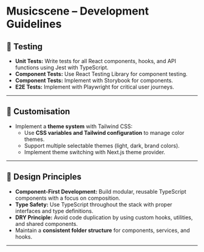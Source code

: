 # Musicscene – Development Guidelines

## 🧪 Testing
- **Unit Tests:** Write tests for all React components, hooks, and API functions using Jest with TypeScript.
- **Component Tests:** Use React Testing Library for component testing.
- **Component Tests:** Implement with Storybook for components.
- **E2E Tests:** Implement with Playwright for critical user journeys.
---

## 🎨 Customisation
- Implement a **theme system** with Tailwind CSS:
  - Use **CSS variables and Tailwind configuration** to manage color themes.
  - Support multiple selectable themes (light, dark, brand colors).
  - Implement theme switching with Next.js theme provider.
---

## 🧩 Design Principles
- **Component-First Development:** Build modular, reusable TypeScript components with a focus on composition.
- **Type Safety:** Use TypeScript throughout the stack with proper interfaces and type definitions.
- **DRY Principle:** Avoid code duplication by using custom hooks, utilities, and shared components.
- Maintain a **consistent folder structure** for components, services, and hooks.
---



